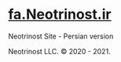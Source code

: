 # [fa.Neotrinost.ir](https://fa.neotrinost.ir)

Neotrinost Site - Persian version

Neotrinost LLC. © 2020 - 2021.